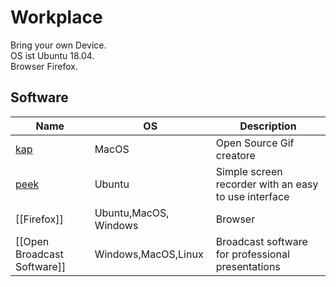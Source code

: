 # Workplace
Bring your own Device.  
OS ist Ubuntu 18.04.  
Browser Firefox.

## Software

Name | OS | Description
-|-|-
[kap](https://getkap.co/) | MacOS | Open Source Gif creatore
[peek](https://github.com/phw/peek) | Ubuntu | Simple screen recorder with an easy to use interface
[[Firefox]] | Ubuntu,MacOS, Windows | Browser
[[Open Broadcast Software]]|Windows,MacOS,Linux|Broadcast software for professional presentations